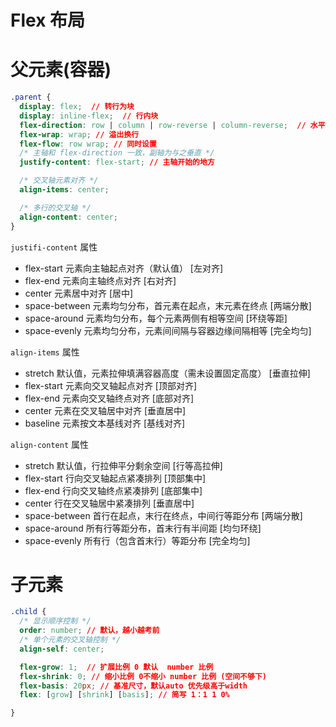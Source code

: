 # Flex 布局

# 父元素(容器)

```css
.parent {
  display: flex;  // 转行为块
  display: inline-flex;  // 行内块
  flex-direction: row | column | row-reverse | column-reverse;  // 水平 垂直 反转
  flex-wrap: wrap; // 溢出换行
  flex-flow: row wrap; // 同时设置
  /* 主轴和 flex-direction 一致，副轴为与之垂直 */
  justify-content: flex-start; // 主轴开始的地方

  /* 交叉轴元素对齐 */
  align-items: center;

  /* 多行的交叉轴 */
  align-content: center;
}

```
`justifi-content` 属性
- flex-start	元素向主轴起点对齐（默认值）	[左对齐]
- flex-end	元素向主轴终点对齐	[右对齐]
- center	元素居中对齐	[居中]
- space-between	元素均匀分布，首元素在起点，末元素在终点	[两端分散]
- space-around	元素均匀分布，每个元素两侧有相等空间	[环绕等距]
- space-evenly	元素均匀分布，元素间间隔与容器边缘间隔相等	[完全均匀]

`align-items` 属性
- stretch	默认值，元素拉伸填满容器高度（需未设置固定高度）	[垂直拉伸]
- flex-start	元素向交叉轴起点对齐	[顶部对齐]
- flex-end	元素向交叉轴终点对齐	[底部对齐]
- center	元素在交叉轴居中对齐	[垂直居中]
- baseline	元素按文本基线对齐	[基线对齐]

`align-content` 属性
- stretch	默认值，行拉伸平分剩余空间	[行等高拉伸]
- flex-start	行向交叉轴起点紧凑排列	[顶部集中]
- flex-end	行向交叉轴终点紧凑排列	[底部集中]
- center	行在交叉轴居中紧凑排列	[垂直居中]
- space-between	首行在起点，末行在终点，中间行等距分布	[两端分散]
- space-around	所有行等距分布，首末行有半间距	[均匀环绕]
- space-evenly	所有行（包含首末行）等距分布	[完全均匀]

# 子元素

```css
.child {
  /* 显示顺序控制 */
  order: number; // 默认，越小越考前
  /* 单个元素的交叉轴控制 */
  align-self: center;

  flex-grow: 1;  // 扩展比例 0 默认  number 比例
  flex-shrink: 0; // 缩小比例 0不缩小 number 比例 (空间不够下)
  flex-basis: 20px; // 基准尺寸，默认auto 优先级高于width
  flex: [grow] [shrink] [basis]; // 简写 1：1 1 0%

}
```